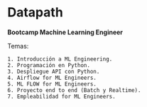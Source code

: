 # **Datapath**

**Bootcamp Machine Learning Engineer**

Temas:

    1. Introducción a ML Engineering.
    2. Programación en Python.
    3. Despliegue API con Python.
    4. Airflow for ML Engineers.
    5. ML FLOW for ML Engineers.
    6. Proyecto end to end (Batch y Realtime).
    7. Empleabilidad for ML Engineers. 